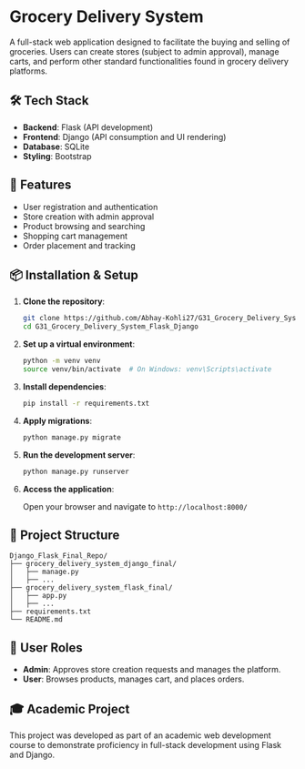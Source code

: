 
# Grocery Delivery System

A full-stack web application designed to facilitate the buying and selling of groceries. Users can create stores (subject to admin approval), manage carts, and perform other standard functionalities found in grocery delivery platforms.

## 🛠️ Tech Stack

- **Backend**: Flask (API development)
- **Frontend**: Django (API consumption and UI rendering)
- **Database**: SQLite
- **Styling**: Bootstrap

## 🚀 Features

- User registration and authentication
- Store creation with admin approval
- Product browsing and searching
- Shopping cart management
- Order placement and tracking

## 📦 Installation & Setup

1. **Clone the repository**:

   ```bash
   git clone https://github.com/Abhay-Kohli27/G31_Grocery_Delivery_System_Flask_Django.git
   cd G31_Grocery_Delivery_System_Flask_Django
   ```

2. **Set up a virtual environment**:

   ```bash
   python -m venv venv
   source venv/bin/activate  # On Windows: venv\Scripts\activate
   ```

3. **Install dependencies**:

   ```bash
   pip install -r requirements.txt
   ```

4. **Apply migrations**:

   ```bash
   python manage.py migrate
   ```

5. **Run the development server**:

   ```bash
   python manage.py runserver
   ```

6. **Access the application**:

   Open your browser and navigate to `http://localhost:8000/`

## 📁 Project Structure

```
Django_Flask_Final_Repo/
├── grocery_delivery_system_django_final/
│   ├── manage.py
│   ├── ...
├── grocery_delivery_system_flask_final/
│   ├── app.py
│   ├── ...
├── requirements.txt
└── README.md
```

## 👥 User Roles

- **Admin**: Approves store creation requests and manages the platform.
- **User**: Browses products, manages cart, and places orders.

## 🎓 Academic Project

This project was developed as part of an academic web development course to demonstrate proficiency in full-stack development using Flask and Django.

